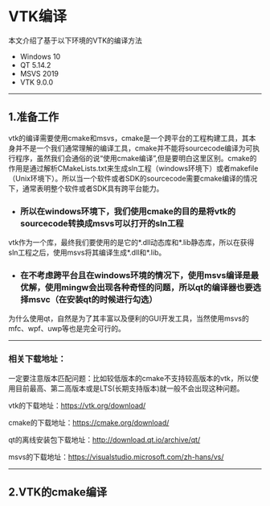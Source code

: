 # VTK编译
本文介绍了基于以下环境的VTK的编译方法
* Windows 10
* QT 5.14.2
* MSVS 2019
* VTK 9.0.0
***

## 1.准备工作
vtk的编译需要使用cmake和msvs，cmake是一个跨平台的工程构建工具，其本身并不是一个我们通常理解的编译工具，cmake并不能将sourcecode编译为可执行程序，虽然我们会通俗的说“使用cmake编译”,但是要明白这里区别。cmake的作用是通过解析CMakeLists.txt来生成sln工程（windows环境下）或者makefile（Unix环境下）。所以当一个软件或者SDK的sourcecode需要cmake编译的情况下，通常表明整个软件或者SDK具有跨平台能力。
* ### 所以在windows环境下，我们使用cmake的目的是将vtk的sourcecode转换成msvs可以打开的sln工程
 vtk作为一个库，最终我们要使用的是它的*.dll动态库和*.lib静态库，所以在获得sln工程之后，使用msvs将其编译生成*.dll和*.lib。
* ### 在不考虑跨平台且在windows环境的情况下，使用msvs编译是最优解，使用mingw会出现各种奇怪的问题，所以qt的编译器也要选择msvc（在安装qt的时候进行勾选）
为什么使用qt，自然是为了其丰富以及便利的GUI开发工具，当然使用msvs的mfc、wpf、uwp等也是完全可行的。
***
### 相关下载地址：

一定要注意版本匹配问题：比如较低版本的cmake不支持较高版本的vtk，所以使用目前最高、第二高版本或是LTS(长期支持版本)就一般不会出现这种问题。

vtk的下载地址：https://vtk.org/download/

cmake的下载地址：https://cmake.org/download/

qt的离线安装包下载地址：http://download.qt.io/archive/qt/

msvs的下载地址：https://visualstudio.microsoft.com/zh-hans/vs/
***
## 2.VTK的cmake编译

